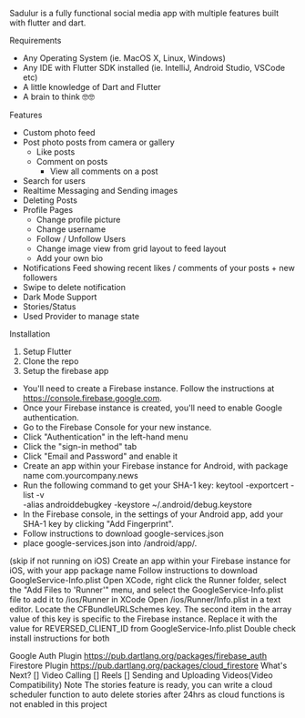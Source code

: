 Sadulur is a fully functional social media app with multiple features built with flutter and dart.

Requirements
- Any Operating System (ie. MacOS X, Linux, Windows)
- Any IDE with Flutter SDK installed (ie. IntelliJ, Android Studio, VSCode etc)
- A little knowledge of Dart and Flutter
- A brain to think 🤓🤓

Features
- Custom photo feed
- Post photo posts from camera or gallery
  - Like posts
  - Comment on posts
    - View all comments on a post
- Search for users
- Realtime Messaging and Sending images
- Deleting Posts
- Profile Pages
  - Change profile picture
  - Change username
  - Follow / Unfollow Users
  - Change image view from grid layout to feed layout
  - Add your own bio
- Notifications Feed showing recent likes / comments of your posts + new followers
- Swipe to delete notification
- Dark Mode Support
- Stories/Status
- Used Provider to manage state

Installation
1. Setup Flutter
2. Clone the repo
3. Setup the firebase app
  - You'll need to create a Firebase instance. Follow the instructions at https://console.firebase.google.com.
  - Once your Firebase instance is created, you'll need to enable Google authentication.
  - Go to the Firebase Console for your new instance.
  - Click "Authentication" in the left-hand menu
  - Click the "sign-in method" tab
  - Click "Email and Password" and enable it
  - Create an app within your Firebase instance for Android, with package name com.yourcompany.news
  - Run the following command to get your SHA-1 key:
      keytool -exportcert -list -v \
      -alias androiddebugkey -keystore ~/.android/debug.keystore
  - In the Firebase console, in the settings of your Android app, add your SHA-1 key by clicking "Add Fingerprint".
  - Follow instructions to download google-services.json
  - place google-services.json into /android/app/.
  
(skip if not running on iOS)
Create an app within your Firebase instance for iOS, with your app package name
Follow instructions to download GoogleService-Info.plist
Open XCode, right click the Runner folder, select the "Add Files to 'Runner'" menu, and select the GoogleService-Info.plist file to add it to /ios/Runner in XCode
Open /ios/Runner/Info.plist in a text editor. Locate the CFBundleURLSchemes key. The second item in the array value of this key is specific to the Firebase instance. Replace it with the value for REVERSED_CLIENT_ID from GoogleService-Info.plist
Double check install instructions for both

Google Auth Plugin
https://pub.dartlang.org/packages/firebase_auth
Firestore Plugin
https://pub.dartlang.org/packages/cloud_firestore
What's Next?
[] Video Calling
[] Reels
[] Sending and Uploading Videos(Video Compatibility)
Note
The stories feature is ready, you can write a cloud scheduler function to auto delete stories after 24hrs as cloud functions is not enabled in this project

